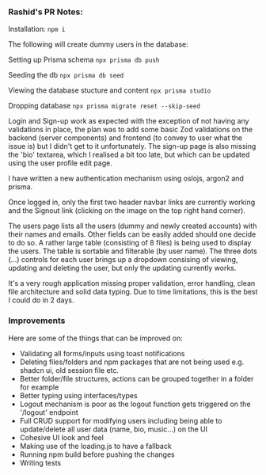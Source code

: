 
### Rashid's PR Notes:
Installation:
`npm i`

The following will create dummy users in the database:

Setting up Prisma schema
`npx prisma db push`

Seeding the db
`npx prisma db seed`

Viewing the database stucture and content
`npx prisma studio`

Dropping database
`npx prisma migrate reset --skip-seed`

Login and Sign-up work as expected with the exception of not having any validations in place, the plan was to add some basic Zod validations on the backend (server components) and frontend (to convey to user what the issue is) but I didn't get to it unfortunately. The sign-up page is also missing the 'bio' textarea, which I realised a bit too late, but which can be updated using the user profile edit page. 

I have written a new authentication mechanism using oslojs, argon2 and prisma. 

Once logged in, only the first two header navbar links are currently working and the Signout link (clicking on the image on the top right hand corner). 

The users page lists all the users (dummy and newly created accounts) with their names and emails. Other fields can be easily added should one decide to do so. A rather large table (consisting of 8 files) is being used to display the users. The table is sortable and filterable (by user name). The three dots (...) controls for each user brings up a dropdown consising of viewing, updating and deleting the user, but only the updating currently works. 

It's a very rough application missing proper validation, error handling, clean file architecture and solid data typing. Due to time limitations, this is the best I could do in 2 days. 


### Improvements
Here are some of the things that can be improved on:

- Validating all forms/inputs using toast notifications
- Deleting files/folders and npm packages that are not being used e.g. shadcn ui, old session file etc.
- Better folder/file structures, actions can be grouped together in a folder for example
- Better typing using interfaces/types
- Logout mechanism is poor as the logout function gets triggered on the '/logout' endpoint
- Full CRUD support for modifying users including being able to update/delete all user data (name, bio, music...) on the UI
- Cohesive UI look and feel
- Making use of the loading.js to have a fallback
- Running npm build before pushing the changes
- Writing tests 

